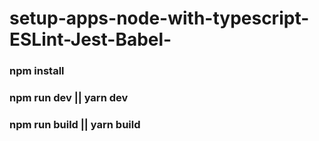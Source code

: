 # setup-apps-node-with-typescript-ESLint-Jest-Babel-

### npm install

### npm run dev || yarn dev

### npm run build || yarn build
